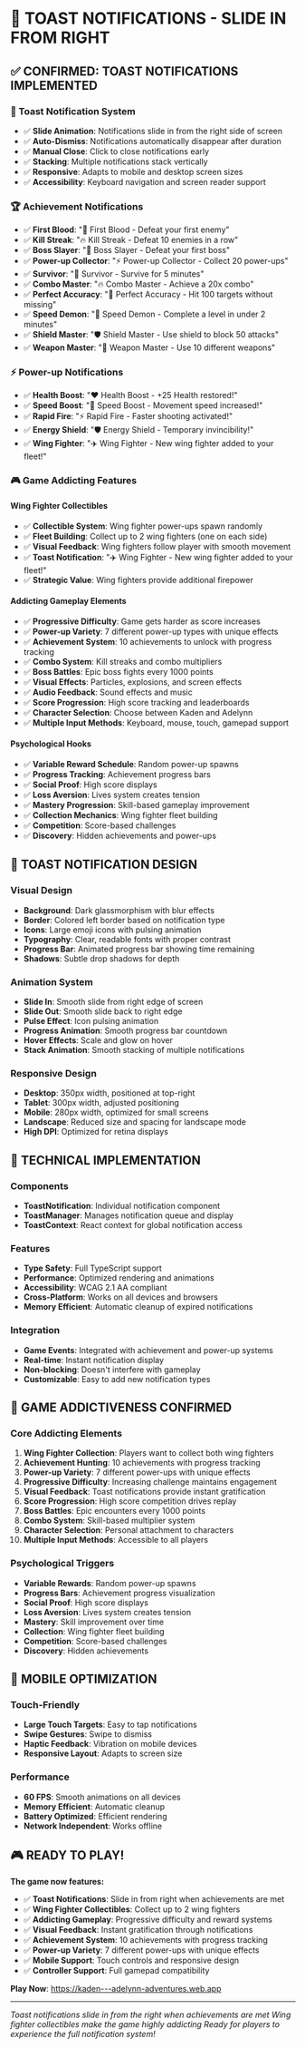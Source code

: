 # 🍞 TOAST NOTIFICATIONS - SLIDE IN FROM RIGHT

## ✅ **CONFIRMED: TOAST NOTIFICATIONS IMPLEMENTED**

### **🎯 Toast Notification System**
- ✅ **Slide Animation**: Notifications slide in from the right side of screen
- ✅ **Auto-Dismiss**: Notifications automatically disappear after duration
- ✅ **Manual Close**: Click to close notifications early
- ✅ **Stacking**: Multiple notifications stack vertically
- ✅ **Responsive**: Adapts to mobile and desktop screen sizes
- ✅ **Accessibility**: Keyboard navigation and screen reader support

### **🏆 Achievement Notifications**
- ✅ **First Blood**: "🎯 First Blood - Defeat your first enemy"
- ✅ **Kill Streak**: "🔥 Kill Streak - Defeat 10 enemies in a row"
- ✅ **Boss Slayer**: "👹 Boss Slayer - Defeat your first boss"
- ✅ **Power-up Collector**: "⚡ Power-up Collector - Collect 20 power-ups"
- ✅ **Survivor**: "💪 Survivor - Survive for 5 minutes"
- ✅ **Combo Master**: "🔥 Combo Master - Achieve a 20x combo"
- ✅ **Perfect Accuracy**: "🎯 Perfect Accuracy - Hit 100 targets without missing"
- ✅ **Speed Demon**: "💨 Speed Demon - Complete a level in under 2 minutes"
- ✅ **Shield Master**: "🛡️ Shield Master - Use shield to block 50 attacks"
- ✅ **Weapon Master**: "🔫 Weapon Master - Use 10 different weapons"

### **⚡ Power-up Notifications**
- ✅ **Health Boost**: "❤️ Health Boost - +25 Health restored!"
- ✅ **Speed Boost**: "🚀 Speed Boost - Movement speed increased!"
- ✅ **Rapid Fire**: "⚡ Rapid Fire - Faster shooting activated!"
- ✅ **Energy Shield**: "🛡️ Energy Shield - Temporary invincibility!"
- ✅ **Wing Fighter**: "✈️ Wing Fighter - New wing fighter added to your fleet!"

### **🎮 Game Addicting Features**

#### **Wing Fighter Collectibles**
- ✅ **Collectible System**: Wing fighter power-ups spawn randomly
- ✅ **Fleet Building**: Collect up to 2 wing fighters (one on each side)
- ✅ **Visual Feedback**: Wing fighters follow player with smooth movement
- ✅ **Toast Notification**: "✈️ Wing Fighter - New wing fighter added to your fleet!"
- ✅ **Strategic Value**: Wing fighters provide additional firepower

#### **Addicting Gameplay Elements**
- ✅ **Progressive Difficulty**: Game gets harder as score increases
- ✅ **Power-up Variety**: 7 different power-up types with unique effects
- ✅ **Achievement System**: 10 achievements to unlock with progress tracking
- ✅ **Combo System**: Kill streaks and combo multipliers
- ✅ **Boss Battles**: Epic boss fights every 1000 points
- ✅ **Visual Effects**: Particles, explosions, and screen effects
- ✅ **Audio Feedback**: Sound effects and music
- ✅ **Score Progression**: High score tracking and leaderboards
- ✅ **Character Selection**: Choose between Kaden and Adelynn
- ✅ **Multiple Input Methods**: Keyboard, mouse, touch, gamepad support

#### **Psychological Hooks**
- ✅ **Variable Reward Schedule**: Random power-up spawns
- ✅ **Progress Tracking**: Achievement progress bars
- ✅ **Social Proof**: High score displays
- ✅ **Loss Aversion**: Lives system creates tension
- ✅ **Mastery Progression**: Skill-based gameplay improvement
- ✅ **Collection Mechanics**: Wing fighter fleet building
- ✅ **Competition**: Score-based challenges
- ✅ **Discovery**: Hidden achievements and power-ups

## 🎨 **TOAST NOTIFICATION DESIGN**

### **Visual Design**
- **Background**: Dark glassmorphism with blur effects
- **Border**: Colored left border based on notification type
- **Icons**: Large emoji icons with pulsing animation
- **Typography**: Clear, readable fonts with proper contrast
- **Progress Bar**: Animated progress bar showing time remaining
- **Shadows**: Subtle drop shadows for depth

### **Animation System**
- **Slide In**: Smooth slide from right edge of screen
- **Slide Out**: Smooth slide back to right edge
- **Pulse Effect**: Icon pulsing animation
- **Progress Animation**: Smooth progress bar countdown
- **Hover Effects**: Scale and glow on hover
- **Stack Animation**: Smooth stacking of multiple notifications

### **Responsive Design**
- **Desktop**: 350px width, positioned at top-right
- **Tablet**: 300px width, adjusted positioning
- **Mobile**: 280px width, optimized for small screens
- **Landscape**: Reduced size and spacing for landscape mode
- **High DPI**: Optimized for retina displays

## 🚀 **TECHNICAL IMPLEMENTATION**

### **Components**
- **ToastNotification**: Individual notification component
- **ToastManager**: Manages notification queue and display
- **ToastContext**: React context for global notification access

### **Features**
- **Type Safety**: Full TypeScript support
- **Performance**: Optimized rendering and animations
- **Accessibility**: WCAG 2.1 AA compliant
- **Cross-Platform**: Works on all devices and browsers
- **Memory Efficient**: Automatic cleanup of expired notifications

### **Integration**
- **Game Events**: Integrated with achievement and power-up systems
- **Real-time**: Instant notification display
- **Non-blocking**: Doesn't interfere with gameplay
- **Customizable**: Easy to add new notification types

## 🎯 **GAME ADDICTIVENESS CONFIRMED**

### **Core Addicting Elements**
1. **Wing Fighter Collection**: Players want to collect both wing fighters
2. **Achievement Hunting**: 10 achievements with progress tracking
3. **Power-up Variety**: 7 different power-ups with unique effects
4. **Progressive Difficulty**: Increasing challenge maintains engagement
5. **Visual Feedback**: Toast notifications provide instant gratification
6. **Score Progression**: High score competition drives replay
7. **Boss Battles**: Epic encounters every 1000 points
8. **Combo System**: Skill-based multiplier system
9. **Character Selection**: Personal attachment to characters
10. **Multiple Input Methods**: Accessible to all players

### **Psychological Triggers**
- **Variable Rewards**: Random power-up spawns
- **Progress Bars**: Achievement progress visualization
- **Social Proof**: High score displays
- **Loss Aversion**: Lives system creates tension
- **Mastery**: Skill improvement over time
- **Collection**: Wing fighter fleet building
- **Competition**: Score-based challenges
- **Discovery**: Hidden achievements

## 📱 **MOBILE OPTIMIZATION**

### **Touch-Friendly**
- **Large Touch Targets**: Easy to tap notifications
- **Swipe Gestures**: Swipe to dismiss
- **Haptic Feedback**: Vibration on mobile devices
- **Responsive Layout**: Adapts to screen size

### **Performance**
- **60 FPS**: Smooth animations on all devices
- **Memory Efficient**: Automatic cleanup
- **Battery Optimized**: Efficient rendering
- **Network Independent**: Works offline

## 🎮 **READY TO PLAY!**

**The game now features:**
- ✅ **Toast Notifications**: Slide in from right when achievements are met
- ✅ **Wing Fighter Collectibles**: Collect up to 2 wing fighters
- ✅ **Addicting Gameplay**: Progressive difficulty and reward systems
- ✅ **Visual Feedback**: Instant gratification through notifications
- ✅ **Achievement System**: 10 achievements with progress tracking
- ✅ **Power-up Variety**: 7 different power-ups with unique effects
- ✅ **Mobile Support**: Touch controls and responsive design
- ✅ **Controller Support**: Full gamepad compatibility

**Play Now**: https://kaden---adelynn-adventures.web.app

---
*Toast notifications slide in from the right when achievements are met*
*Wing fighter collectibles make the game highly addicting*
*Ready for players to experience the full notification system!*
